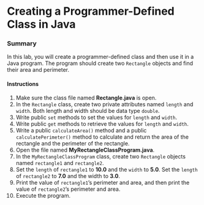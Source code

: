 # Creating a Programmer-Defined Class in Java

### Summary
In this lab, you will create a programmer-defined class and then use it in a Java program. The program should create two ```Rectangle``` objects and find their area and perimeter.

#### Instructions
1. Make sure the class file named **Rectangle.java** is open.
2. In the ```Rectangle``` class, create two private attributes named ```length``` and ```width```. Both length and width should be data type ```double```.
3. Write public ```set``` methods to set the values for ```length``` and ```width```.
4. Write public ```get``` methods to retrieve the values for ```length``` and ```width```.
5. Write a public ```calculateArea()``` method and a public ```calculatePerimeter()``` method to calculate and return the area of the rectangle and the perimeter of the rectangle.
6. Open the file named **MyRectangleClassProgram.java**.
7. In the ```MyRectangleClassProgram``` class, create two ```Rectangle``` objects named ```rectangle1``` and ```rectangle2```.
8. Set the ```length``` of ```rectangle1``` to **10.0** and the ```width``` to **5.0**. Set the ```length``` of ```rectangle2``` to **7.0** and the width to **3.0**.
9. Print the value of ```rectangle1```’s perimeter and area, and then print the value of ```rectangle2```’s perimeter and area.
10. Execute the program.